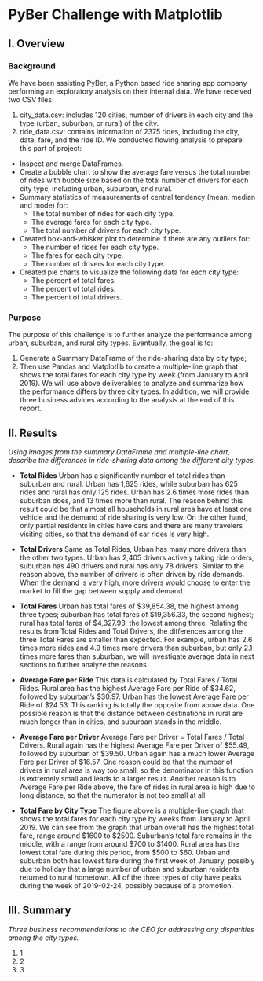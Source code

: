 # PyBer Challenge with Matplotlib

## I. Overview

### Background
We have been assisting PyBer, a Python based ride sharing app company performing an exploratory analysis on their internal data. We have received two CSV files:
1.	city_data.csv: includes 120 cities, number of drivers in each city and the type (urban, suburban, or rural) of the city.
2.	ride_data.csv: contains information of 2375 rides, including the city, date, fare, and the ride ID.
We conducted flowing analysis to prepare this part of project:
-	Inspect and merge DataFrames.
-	Create a bubble chart to show the average fare versus the total number of rides with bubble size based on the total number of drivers for each city type, including urban, suburban, and rural.
-	Summary statistics of measurements of central tendency (mean, median and mode) for:
    - The total number of rides for each city type.
    - The average fares for each city type.
    - The total number of drivers for each city type.
-	Created box-and-whisker plot to determine if there are any outliers for:
    - The number of rides for each city type.
    - The fares for each city type.
    - The number of drivers for each city type.
-	Created pie charts to visualize the following data for each city type:
    - The percent of total fares.
    - The percent of total rides.
    - The percent of total drivers.

### Purpose
The purpose of this challenge is to further analyze the performance among urban, suburban, and rural city types. Eventually, the goal is to:
  1.	Generate a Summary DataFrame of the ride-sharing data by city type;
  2.	Then use Pandas and Matplotlib to create a multiple-line graph that shows the total fares for each city type by week (from January to April 2019).
We will use above deliverables to analyze and summarize how the performance differs by three city types. In addition, we will provide three business advices according to the analysis at the end of this report.

## II. Results
_Using images from the summary DataFrame and multiple-line chart, describe the differences in ride-sharing data among the different city types._
  - **Total Rides**
    Urban has a significantly number of total rides than suburban and rural. Urban has 1,625 rides, while suburban has 625 rides and rural has only 125 rides. Urban has 2.6 times more rides than suburban does, and 13 times more than rural. The reason behind this result could be that almost all households in rural area have at least one vehicle and the demand of ride sharing is very low. On the other hand, only partial residents in cities have cars and there are many travelers visiting cities, so that the demand of car rides is very high.
    
  - **Total Drivers**
    Same as Total Rides, Urban has many more drivers than the other two types. Urban has 2,405 drivers actively taking ride orders, suburban has 490 drivers and rural has only 78 drivers.  Similar to the reason above, the number of drivers is often driven by ride demands. 
When the demand is very high, more drivers would choose to enter the market to fill the gap between supply and demand.

  - **Total Fares**
    Urban has total fares of $39,854.38, the highest among three types; suburban has total fares of $19,356.33, the second highest; rural has total fares of $4,327.93, the lowest among three. Relating the results from Total Rides and Total Drivers, the differences among the three Total Fares are smaller than expected. For example, urban has 2.6 times more rides and 4.9 times more drivers than suburban, but only 2.1 times more fares than suburban, we will investigate average data in next sections to further analyze the reasons.
    
  - **Average Fare per Ride**
  This data is calculated by Total Fares / Total Rides. Rural area has the highest Average Fare per Ride of $34.62, followed by suburban’s $30.97. Urban has the lowest Average Fare per Ride of $24.53. This ranking is totally the opposite from above data. One possible reason is that the distance between destinations in rural are much longer than in cities, and suburban stands in the middle.

  - **Average Fare per Driver**
   Average Fare per Driver = Total Fares / Total Drivers. Rural again has the highest Average Fare per Driver of $55.49, followed by suburban of $39.50. Urban again has a much lower Average Fare per Driver of $16.57. One reason could be that the number of drivers in rural area is way too small, so the denominator in this function is extremely small and leads to a larger result. Another reason is to Average Fare per Ride above, the fare of rides in rural area is high due to long distance, so that the numerator is not too small at all.

  - **Total Fare by City Type**
  The figure above is a multiple-line graph that shows the total fares for each city type by weeks from January to April 2019. We can see from the graph that urban overall has the highest total fare, range around $1600 to $2500. Suburban’s total fare remains in the middle, with a range from around $700 to $1400. Rural area has the lowest total fare during this period, from $500 to $60. Urban and suburban both has lowest fare during the first week of January, possibly due to holiday that a large number of urban and suburban residents returned to rural hometown. All of the three types of city have peaks during the week of 2019-02-24, possibly because of a promotion.
  
## III. Summary
_Three business recommendations to the CEO for addressing any disparities among the city types._
 1. 1
 2. 2
 3. 3

